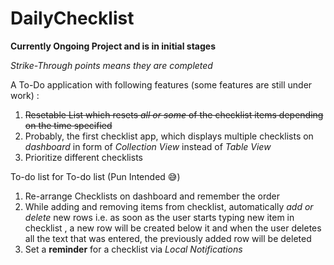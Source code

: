 # DailyChecklist

**Currently Ongoing Project and is in initial stages** 

*Strike-Through points means they are completed*

A To-Do application with following features (some features are still under work) : 
1. ~~Resetable List which resets *all or some* of the checklist items depending on the time specified~~
1. Probably, the first checklist app, which displays multiple checklists on *dashboard* in form of *Collection View* instead of *Table View* 
1. Prioritize different checklists


To-do list for To-do list (Pun Intended :sweat_smile:)
1. Re-arrange Checklists on dashboard and remember the order
1. While adding and removing items from checklist, automatically *add or delete* new rows i.e. as soon as the user starts typing new item in checklist , a new row will be created below it and when the user deletes all the text that was entered, the previously added row will be deleted
1. Set a **reminder** for a checklist via *Local Notifications*
